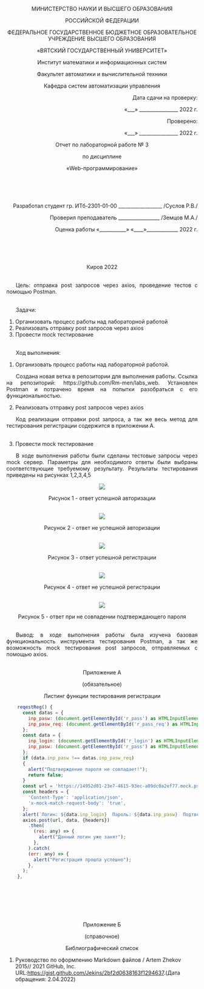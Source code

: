 <p align = center>МИНИСТЕРСТВО НАУКИ И ВЫСШЕГО ОБРАЗОВАНИЯ
<p align = center>РОССИЙСКОЙ ФЕДЕРАЦИИ
<p align = center>ФЕДЕРАЛЬНОЕ ГОСУДАРСТВЕННОЕ БЮДЖЕТНОЕ ОБРАЗОВАТЕЛЬНОЕ УЧРЕЖДЕНИЕ ВЫСШЕГО ОБРАЗОВАНИЯ
<p align = center>«ВЯТСКИЙ ГОСУДАРСТВЕННЫЙ УНИВЕРСИТЕТ»
<p align = center>Институт математики и информационных систем
<p align = center>Факультет автоматики и вычислительной техники
<p align = center>Кафедра систем автоматизации управления
<p align = right>Дата сдачи на проверку:
<p align = right>«___» ________________ 2022 г.
<p align = right>Проверено:
<p align = right>«___» ________________ 2022 г.
<p align = center >Отчет по лабораторной работе № 3
<p align = center>по дисциплине
<p align = center>«Web-программирование»
<br/>
<br/>
<br/>
<br/>
<br/>

<p align = right>Разработал студент гр. ИТб-2301-01-00 __________________ /Суслов Р.В./
<p align = right>Проверил преподаватель _________________ /Земцов М.А./
<p align = right>Оценка работы	«___________» 
«____»_____________ 2022 г.
<br/>
<br/>
<br/>
<br/>
<br/>
<p align = center>Киров 2022
<br/><br/>

<p align = justify style="text-indent: 25px;">Цель: отправка post запросов через axios, проведение тестов с помощью Postman.
<br/><br/>

<p align = justify style="text-indent: 25px;">
Задачи:

1. Организовать процесс работы над лабораторной работой
1. Реализовать отправку post запросов через axios
1. Провести mock тестирование
<br/><br/>

<p align = justify style="text-indent: 25px;">Ход выполнения:

1. Организовать процесс работы над лабораторной работой.
<p align = justify style="text-indent: 25px;">
Создана новая ветка в репозитории для выполнения работы.
Ссылка на репозиторий: https://github.com/Rm-men/labs_web.
Установлен Postman и потрачено время на попытки разобраться с его функциональностью.

2. Реализовать отправку post запросов через axios
<p align = justify style="text-indent: 25px;">
Код реализации отправки post запроса, а так же весь метод для тестирования регистрации содержится в приложении A.
<br><br>


3. Провести mock тестирование
<p align = justify style="text-indent: 25px;">
В ходе выполнения работы были сделаны тестовые запросы через mock сервер. Параметры для необходимого ответы были выбраны соответствующие требуемому результату. Результаты тестирования приведены на рисунках 1,2,3,4,5

<p align=center><img src=./src/l3_autor_compl.png></p>
<p align = center>Рисунок 1 - ответ успешной авторизации
<br><br>

<p align=center><img src=./src/l3_autor_not_compl.png></p>
<p align = center>Рисунок 2 - ответ не успешной авторизации
<br><br>

<p align=center><img src=./src/l3_reg_good.png></p>
<p align = center>Рисунок 3 - ответ успешной регистрации
<br><br>

<p align=center><img src=./src/l3_reg_not_good.png></p>
<p align = center>Рисунок 4 - ответ не успешной регистрации
<br><br>

<p align=center><img src=./src/l3_reg_rasw.png></p>
<p align = center>Рисунок 5 - ответ при не совпадении подтверждающего пароля
<br><br>


<p align = justify style="text-indent: 25px;">Вывод: в ходе выполнения работы была изучена базовая функциональность инструмента тестирования Postman, а так же возможность mock тестирования post запросов, отправляемых с помощью axios.
<br><br>

<p align = center>Приложение А

<p align = center>(обязательное)
<p align = center> Листинг функции тестирования регистрации

```js
    reqestReg() {
      const datas = {
        inp_pasw: (document.getElementById('r_pass') as HTMLInputElement).value,
        inp_pasw_req: (document.getElementById('r_pass_req') as HTMLInputElement).value,
      };
      const data = {
        inp_login: (document.getElementById('r_login') as HTMLInputElement).value,
        inp_pasw: (document.getElementById('r_pass') as HTMLInputElement).value,
      };
      if (data.inp_pasw !== datas.inp_pasw_req)
      {
        alert("Подтверждение пароля не совпадает!");
        return false;
      }
      const url = 'https://14952d01-23e7-4615-93ec-a09dc0a2ef77.mock.pstmn.io/reg';
      const headers = {
        'Content-Type': 'application/json',
        'x-mock-match-request-body': 'true',
      };
      alert(`Логин: ${data.inp_login}  Пароль: ${data.inp_pasw}  Подтверждение пароля: ${datas.inp_pasw_req} `);
      axios.post(url, data, {headers})
        .then(
          (res: any) => {
            alert("Данный логин уже занят");
          },
        ).catch(
        (err: any) => {
          alert("Регистрация прошла успешно");
        },
      );
    },
```
<br><br>

<br><br>
<p align = center>Приложение Б

<p align = center>(справочное)

<p align = center>Библиографический список


1. Руководство по оформлению Markdown файлов / Artem Zhekov 2015// 2021 GitHub, Inc. URL:<https://gist.github.com/Jekins/2bf2d0638163f1294637>.(Дата обращения: 2.04.2022)

